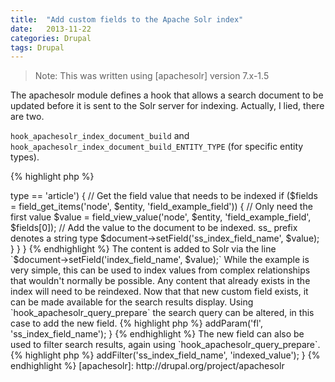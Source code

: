 ```yaml
---
title:  "Add custom fields to the Apache Solr index"
date:   2013-11-22
categories: Drupal
tags: Drupal
---
```

>Note: This was written using [apachesolr] version 7.x-1.5

The apachesolr module defines a hook that allows a search document to be updated before it is sent to the Solr server for indexing. Actually, I lied, there are two.

`hook_apachesolr_index_document_build` and `hook_apachesolr_index_document_build_ENTITY_TYPE` (for specific entity types).

{% highlight php %}
<?php
/**
 * Implements hook_apachesolr_index_documents_build_ENTITY_TYPE().
 */
function mymodule_apachesolr_index_document_build_node(ApacheSolrDocument $document, $entity, $env_id) {
  // While indexing article node content
  if ($entity->type == 'article') {
    // Get the field value that needs to be indexed
    if ($fields = field_get_items('node', $entity, 'field_example_field')) {
      // Only need the first value
      $value = field_view_value('node', $entity, 'field_example_field', $fields[0]);
      // Add the value to the document to be indexed. ss_ prefix denotes a string type
      $document->setField('ss_index_field_name', $value);
    }
  }
}
{% endhighlight %}

The content is added to Solr via the line `$document->setField('index_field_name', $value);`
While the example is very simple, this can be used to index values from complex relationships that wouldn't normally be possible.

Any content that already exists in the index will need to be reindexed.

Now that that new custom field exists, it can be made available for the search results display.
Using `hook_apachesolr_query_prepare` the search query can be altered, in this case to add the new field.

{% highlight php %}
<?php
/**
 * Implements hook_apachesolr_query_prepare().
 */
function mymodule_apachesolr_query_prepare(DrupalSolrQueryInterface $query) {
  // Make 'index_field_name' available for search results
  $query->addParam('fl', 'ss_index_field_name');
}
{% endhighlight %}

The new field can also be used to filter search results, again using `hook_apachesolr_query_prepare`.

{% highlight php %}
<?php
/**
 * Implements hook_apachesolr_query_prepare().
 */
function mymodule_apachesolr_query_prepare(DrupalSolrQueryInterface $query) {
  // filter where 'index_field_name' = 'indexed_value'
  $query->addFilter('ss_index_field_name', 'indexed_value');
}
{% endhighlight %}


[apachesolr]: http://drupal.org/project/apachesolr
